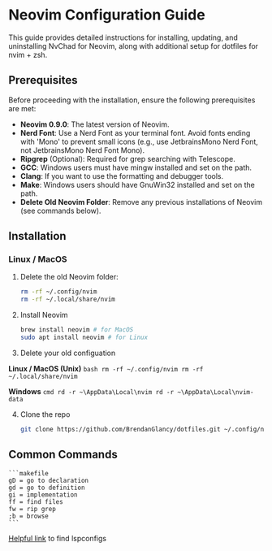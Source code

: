 # Neovim Configuration Guide

This guide provides detailed instructions for installing, updating, and uninstalling NvChad for Neovim, along with additional setup for dotfiles for nvim + zsh.

## Prerequisites

Before proceeding with the installation, ensure the following prerequisites are met:

- **Neovim 0.9.0**: The latest version of Neovim.
- **Nerd Font**: Use a Nerd Font as your terminal font. Avoid fonts ending with 'Mono' to prevent small icons (e.g., use JetbrainsMono Nerd Font, not JetbrainsMono Nerd Font Mono).
- **Ripgrep** (Optional): Required for grep searching with Telescope.
- **GCC**: Windows users must have mingw installed and set on the path.
- **Clang**: If you want to use the formatting and debugger tools.
- **Make**: Windows users should have GnuWin32 installed and set on the path.
- **Delete Old Neovim Folder**: Remove any previous installations of Neovim (see commands below).

## Installation

### Linux / MacOS

1. Delete the old Neovim folder:
   ```bash
   rm -rf ~/.config/nvim
   rm -rf ~/.local/share/nvim
   ```

2. Install Neovim
    ```bash
    brew install neovim # for MacOS
    sudo apt install neovim # for Linux
    ```

3. Delete your old configuation

**Linux / MacOS (Unix)**
    ```bash
    rm -rf ~/.config/nvim
    rm -rf ~/.local/share/nvim
    ```

**Windows**
    ```cmd
    rd -r ~\AppData\Local\nvim
    rd -r ~\AppData\Local\nvim-data
    ```


4. Clone the repo
    ```bash
    git clone https://github.com/BrendanGlancy/dotfiles.git ~/.config/nvim --depth 1 && nvim
    ```

## Common Commands

    ```makefile
    gD = go to declaration
    gd = go to definition
    gi = implementation
    ff = find files
    fw = rip grep
    ;b = browse
    ```

[Helpful link](https://github.com/neovim/nvim-lspconfig/blob/master/doc/server_configurations.md) to find lspconfigs
